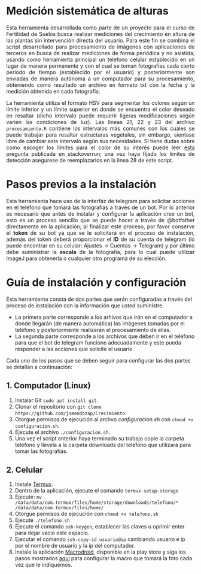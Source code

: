 # Medición sistemática de alturas

<p align="justify">Esta herramienta desarrollada como parte de un proyecto para el curso de Fertilidad de Suelos busca realizar mediciones del crecimiento en altura de las plantas sin intervención directa del usuario. Para este fin se combina el script desarrollado para procesamiento de imágenes con aplicaciones de terceros en busca de realizar mediciones de forma periódica y no asistida, usando como herramienta principal un telefono celular establecido en un lugar de manera permanente y con el cual se toman fotografias cada cierto periodo de tiempo (establecido por el usuario) y posteriormente son enviadas de manera autónoma a un computador para su procesamiento, obteniendo como resultado un archivo en formato txt con la fecha y la medición obtenida en cada fotografía.</p>

<p align="justify">La herramienta utiliza el formato HSV para segmentar los colores según un límite inferior y un límite superior en donde se encuentra el color deseado en resaltar (dicho intervalo puede requerir ligeras modificaciones según varien las condiciones de luz). Las lineas 21, 22 y 23 del archivo <code>procesamiento.R</code> contiene los intervalos más comunes con los cuales se puede trabajar para resaltar estructuras vegetales, sin embargo, sientase libre de cambiar este intervalo según sus necesidades. Si tiene dudas sobre como escoger los límites para el color de su interés puede leer <a href = "https://stackoverrun.com/es/q/2906350">esta</a> pregunta publicada en stackoverrun; una vez haya fijado los límites de detección asegurese de reemplazarlos en la linea 28 de este script.</p>

# Pasos previos a la instalación

<p align="justify">Esta herramienta hace uso de la interfáz de telegram para solicitar acciones en el teléfono que tomará las fotografías a través de un bot. Por lo anterior es necesario que antes de instalar y configurar la aplicación cree un bot, esto es un proceso sencillo que se puede hacer a través de @botfather directamente en la aplicación; al finalizar este proceso, por favor conserve el <b>token</b> de su bot ya que se le solicitará en el proceso de instalación, además del token deberá proporcionar el <b>ID</b> de su cuenta de telegram (lo puede encontrar en su celular: Ajustes -> Cuentas -> Telegram) y por último debe suministrar la <b>escala</b> de la fotografía, para lo cual puede utilizar ImageJ para obtenerla o cualquier otro programa de su elección.</p>

# Guía de instalación y configuración

Esta herramienta consta de dos partes que serán configuradas a través del proceso de instalación con la información que usted suministre.
<ul>
  <li>La primera parte corresponde a los arhivos que irán en el computador a donde llegarán (de manera automática) las imágenes tomadas por el teléfono  y posteriormente realizarán el procesamiento de ellas.</li>
  <li>La segunda parte corresponde a los archivos que deben ir en el teléfono para que el bot de telegram funcione adecuadamente y este pueda responder a las acciones que solicite el usuario.</li>
</ul>

Cada uno de los pasos que se deben seguir para configurar las dos partes se detallan a continuación:

## 1. Computador (Linux)

1. Instalar Git `sudo apt install git`.
2. Clonar el repositorio  con `git clone https://github.com/jsmendozap/Crecimiento`.
3. Otorgue permisos de ejecución al archvo *configuracion.sh* con `chmod +x configuracion.sh`.
4. Ejecute el archivo `./configuracion.sh`.
5. Una vez el script anterior haya terminado su trabajo copie la carpeta teléfono y llevela a la carpeta downloads del teléfono que utilizará para tomar las fotografías.

## 2. Celular

1. Instale [Termux](https://play.google.com/store/apps/details?id=com.termux&hl=es_CO&gl=US).
2. Dentro de la aplicación, ejecute el comando `termux-setup-storage`
3. Ejecute: `mv /data/data/com.termux/files/home/storage/downloads/telefono/* /data/data/com.termux/files/home/`
4. Otorgue permisos de ejecución con `chmod +x telefono.sh`
5. Ejecute `./telefono.sh`
6. Ejecute el comando `ssh-keygen`, establecer las claves u oprimir enter para dejar vacio este espacio.
7. Ejecutar el comando `ssh-copy-id usuario@ip` cambiando usuario e ip por el nombre de usuario y la ip del computador.
8. Instale la aplicación [Macrodroid](https://play.google.com/store/apps/details?id=com.arlosoft.macrodroid&hl=es_CO&gl=US), disponible en la play store y siga los pasos mostrados [aquí](https://github.com/jsmendozap/Crecimiento/blob/main/Configuraci%C3%B3n%20Macrodroid.gif) para configurar la macro que tomará la foto cada vez que le indiquemos.
